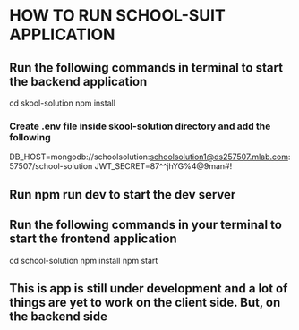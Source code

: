 # HOW TO RUN SCHOOL-SUIT APPLICATION

## Run the following commands in terminal to start the **backend application**
cd skool-solution
npm install
### Create **.env** file inside skool-solution directory and add the following

DB_HOST=mongodb://schoolsolution:schoolsolution1@ds257507.mlab.com:57507/school-solution
JWT_SECRET=87^^jhYG%4@9man#!

## Run **npm run dev** to start the dev server

## Run the following commands in your terminal to start the frontend application

cd school-solution
npm install
npm start

## This is app is still under development and a lot of things are yet to work on the client side. But, on the backend side 